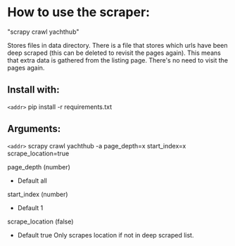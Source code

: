 # How to use the scraper:
"scrapy crawl yachthub"

Stores files in data directory. There is a file that stores which urls have been deep scraped (this can be deleted to revisit the pages again). This means that extra data is gathered from the listing page. There's no need to visit the pages again.

## Install with:
`<addr>` pip install -r requirements.txt

## Arguments:
`<addr>` scrapy crawl yachthub -a page_depth=x start_index=x scrape_location=true

page_depth (number)
- Default all

start_index (number)
- Default 1

scrape_location (false)
- Default true
Only scrapes location if not in deep scraped list.
